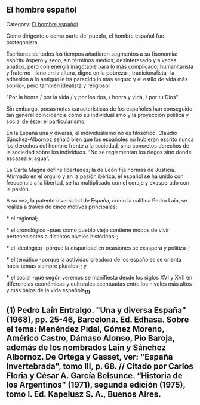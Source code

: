 ## El hombre español

Category: [El hombre español](http://descubrircorrientes.com.ar/2012/index.php/2450-historia-desde-el-origen-hasta-1814/tierra-argentina-1492-1588/la-desobediencia-de-caboto/carlos-i-y-la-concepcion-imperial/espana-desde-adentro/el-hombre-espanol)

Como dirigente o como parte del pueblo, el hombre español fue protagonista.

Escritores de todos los tiempos añadieron segmentos a su fisonomía: espíritu áspero y seco, sin términos medios; desinteresado y a veces apático, pero con energía inagotable para lo más complicado; humanitarista y fraterno -llano en la altura, digno en la pobreza-, tradicionalista -la adhesión a lo antiguo le ha parecido lo más seguro y el estilo de vida más sobrio-, pero también idealista y religioso:

"Por la honra / por la vida / y por los dos, / honra y vida, / por tu Dios".

Sin embargo, pocas notas características de los españoles han conseguido tan general coincidencia como su individualismo y la proyección política y social de éste: el particularismo.

En la España una y diversa, el individualismo no es filosófico. Claudio Sánchez-Albornoz señaló bien que los españoles no hubieran escrito nunca los derechos del hombre frente a la sociedad, sino concretos derechos de la sociedad sobre los individuos. “No se reglamentan los riegos sino donde escasea el agua”.

La Carta Magna define libertades; la de León fija normas de Justicia. Afirmado en el orgullo y en la pasión ibérica, el español se ha unido con frecuencia a la libertad, se ha multiplicado con el coraje y exasperado con la pasión.

A su vez, la patente diversidad de España, como la califica Pedro Laín, se realiza a través de cinco motivos principales:

**\*** el regional;

**\*** el cronológico -pues como pueblo viejo contiene modos de vivir pertenecientes a distintos niveles históricos-;

**\*** el ideológico -porque la disparidad en ocasiones se exaspera y politiza-;

**\*** el temático -porque la actividad creadora de los españoles se orienta hacia temas siempre plurales-; y

**\*** el social -que según veremos se manifiesta desde los siglos XVI y XVII en diferencias económicas y culturales acentuadas entre los niveles más altos y más bajos de la vida española<sub><strong>(1)</strong></sub>.

## **(1)** Pedro Laín Entralgo. "Una y diversa España" (1968), pp. 25-46, Barcelona. Ed. Edhasa. Sobre el tema: Menéndez Pidal, Gómez Moreno, Américo Castro, Dámaso Alonso, Pío Baroja, además de los nombrados Laín y Sánchez Albornoz. De Ortega y Gasset, ver: "España Invertebrada", tomo III, p. 68. // Citado por Carlos Floria y César A. García Belsunce. “Historia de los Argentinos” (1971), segunda edición (1975), tomo I. Ed. Kapelusz S. A., Buenos Aires.